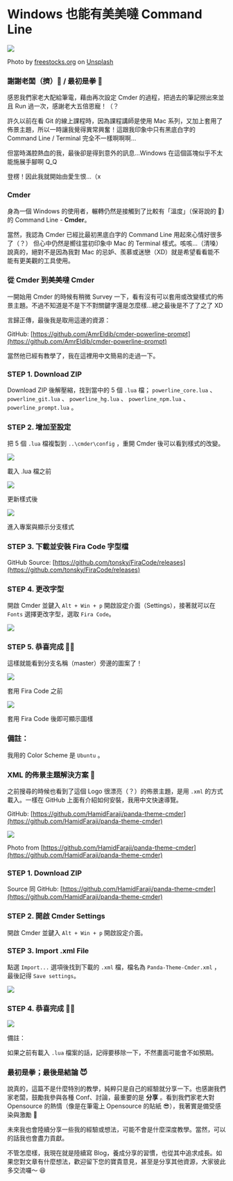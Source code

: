 # Windows 也能有美美噠 Command Line

![](/images/makeup_cover.jfif)

Photo by [freestocks.org](http://freestocks.org/) on [Unsplash](https://unsplash.com/)

### 謝謝老闆（擠）🙏 / 最初是拳 👊

感恩我們家老大配給筆電，藉由再次設定 Cmder 的過程，把過去的筆記撈出來並且 Run 過一次，感謝老大五倍恩寵！（？

許久以前在看 Git 的線上課程時，因為課程講師是使用 Mac 系列，又加上套用了佈景主題，所以一時讓我覺得異常興奮！這跟我印象中只有黑底白字的 Command Line / Terminal 完全不一樣啊啊啊...

但當時滿腔熱血的我，最後卻是得到意外的訊息...Windows 在這個區塊似乎不太能施展手腳啊 Q_Q

登楞！因此我就開始由愛生恨...（x

### Cmder

身為一個 Windows 的使用者，輾轉仍然是接觸到了比較有「溫度」（保哥說的 🤣）的 Command Line - **Cmder**。

當然，我認為 Cmder 已經比最初黑底白字的 Command Line 用起來心情好很多了（？） 但心中仍然是嚮往當初印象中 Mac 的 Terminal 樣式。咳咳...（清嗓） 說真的，絕對不是因為我對 Mac 的忌妒、羨慕或迷戀（XD）就是希望看看能不能有更美觀的工具使用。

### 從 Cmder 到美美噠 Cmder

一開始用 Cmder 的時候有稍微 Survey 一下，看有沒有可以套用或改變樣式的佈景主題。不過不知道是不是下不對關鍵字還是怎麼樣...總之最後是不了了之了 XD

言歸正傳，最後我是取用這邊的資源：

GitHub: [https://github.com/AmrEldib/cmder-powerline-prompt](https://github.com/AmrEldib/cmder-powerline-prompt)

當然他已經有教學了，我在這裡用中文簡易的走過一下。

### STEP 1. Download ZIP

Download ZIP 後解壓縮，找到當中的 5 個 `.lua` 檔； `powerline_core.lua` 、 `powerline_git.lua` 、 `powerline_hg.lua` 、 `powerline_npm.lua` 、 `powerline_prompt.lua` 。

### STEP 2. 增加至設定

把 5 個 `.lua` 檔複製到 `..\cmder\config` ，重開 Cmder 後可以看到樣式的改變。

![](/images/cmder_original.png)

載入 .lua 檔之前

![](/images/cmder_lua.png)

更新樣式後

![](/images/cmder_lua_project.png)

進入專案與顯示分支樣式

### STEP 3. 下載並安裝 Fira Code 字型檔

GitHub Source: [https://github.com/tonsky/FiraCode/releases](https://github.com/tonsky/FiraCode/releases)

### STEP 4. 更改字型

開啟 Cmder 並鍵入 `Alt + Win + p` 開啟設定介面（Settings），接著就可以在 `Fonts` 選擇更改字型，選取 `Fira Code`。

![](/images/settings.png)

### STEP 5. 恭喜完成 👏🎉

這樣就能看到分支名稱（master）旁邊的圖案了！

![](/images/before_firacode.png)

套用 Fira Code 之前

![](/images/after_firacode.png)

套用 Fira Code 後即可顯示圖樣

### 備註：

我用的 Color Scheme 是 `Ubuntu` 。

### XML 的佈景主題解決方案 🐼

之前搜尋的時候也看到了這個 Logo 很漂亮（？）的佈景主題，是用 `.xml` 的方式載入。一樣在 GitHub 上面有介紹如何安裝，我用中文快速導覽。

GitHub: [https://github.com/HamidFaraji/panda-theme-cmder](https://github.com/HamidFaraji/panda-theme-cmder)

![](/images/panda_logo.png)

Photo from [https://github.com/HamidFaraji/panda-theme-cmder](https://github.com/HamidFaraji/panda-theme-cmder)

### STEP 1. Download ZIP

Source 同 GitHub: [https://github.com/HamidFaraji/panda-theme-cmder](https://github.com/HamidFaraji/panda-theme-cmder)

### STEP 2. 開啟 Cmder Settings

開啟 Cmder 並鍵入 `Alt + Win + p` 開啟設定介面。

### STEP 3. Import .xml File

點選 `Import...` 選項後找到下載的 `.xml` 檔，檔名為 `Panda-Theme-Cmder.xml` ，最後記得 `Save settings`。

![](/images/save_settings.png)

### STEP 4. 恭喜完成 👏🎊

![](/images/after_save_settings.png)

備註：

如果之前有載入 `.lua` 檔案的話，記得要移除一下，不然畫面可能會不如預期。

### 最初是拳；最後是結論 😈

說真的，這篇不是什麼特別的教學，純粹只是自己的經驗就分享一下。也感謝我們家老闆，鼓勵我參與各種 Conf、討論，最重要的是 **分享** 。看到我們家老大對 Opensource 的熱情（像是在筆電上 Opensource 的貼紙 😎），我著實是備受感染與激勵 💪

未來我也會陸續分享一些我的經驗或想法，可能不會是什麼深度教學。當然，可以的話我也會盡力貢獻。

不管怎麼樣，我現在就是陸續寫 Blog，養成分享的習慣，也從其中追求成長。如果您對文章有什麼想法，歡迎留下您的寶貴意見，甚至是分享其他資源，大家彼此多交流囉～ 😆